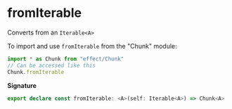# fromIterable

Converts from an `Iterable<A>`

To import and use `fromIterable` from the "Chunk" module:

```ts
import * as Chunk from "effect/Chunk"
// Can be accessed like this
Chunk.fromIterable
```

**Signature**

```ts
export declare const fromIterable: <A>(self: Iterable<A>) => Chunk<A>
```
